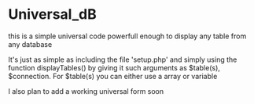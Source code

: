 # Universal_dB
this is a simple universal code
powerfull enough to display any 
table from any database 

It's just as simple as including the file 'setup.php'
and simply using the function displayTables() by giving it
such arguments as $table(s), $connection. For $table(s)
you can either use a array or variable

I also plan to add a working universal form soon
